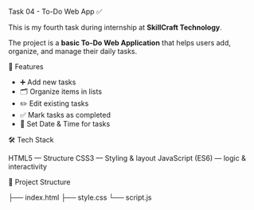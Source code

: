 Task 04 - To-Do Web App ✅

This is my fourth task during internship at **SkillCraft Technology**.  

The project is a **basic To-Do Web Application** that helps users add, organize, and manage their daily tasks.


🚀 Features
- ➕ Add new tasks
- 🗂️ Organize items in lists
- ✏️ Edit existing tasks
- ✅ Mark tasks as completed
- 📅 Set Date & Time for tasks



🛠️ Tech Stack

HTML5 — Structure
CSS3 — Styling & layout
JavaScript (ES6) —  logic & interactivity


📂 Project Structure

├── index.html
├── style.css
└── script.js
